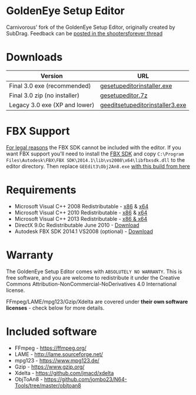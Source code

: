 # GoldenEye Setup Editor
Carnivorous' fork of the GoldenEye Setup Editor, originally created by SubDrag. Feedback can be [posted in the shootersforever thread](http://www.shootersforever.com/forums_message_boards/viewtopic.php?t=4284)

# Downloads
| Version | URL |
| --------------------------- | ----------- |
| Final 3.0 exe (recommended) | [gesetupeditorinstaller.exe](https://github.com/carnivoroussociety/GoldEditor/releases/download/3.0/gesetupeditorinstaller.exe) |
| Final 3.0 zip (no installer) | [gesetupeditor.7z](https://github.com/carnivoroussociety/GoldEditor/releases/download/3.0/gesetupeditor.7z) |
| Legacy 3.0 exe (XP and lower) | [geeditsetupeditorinstaller3.exe](https://github.com/carnivoroussociety/GoldEditor/releases/download/Legacy/geeditsetupeditorinstaller3.exe) |

# FBX Support
[For legal reasons](https://forums.autodesk.com/t5/fbx-forum/fbx-sdk-faq/td-p/4165297) the FBX SDK cannot be included with the editor. If you want FBX support you'll need to install the [FBX SDK](http://images.autodesk.com/adsk/files/fbx20141_fbxsdk_vs2008_win.exe) and copy `C:\Program Files\Autodesk\FBX\FBX SDK\2014.1\lib\vs2008\x64\libfbxsdk.dll` to the editor directory. Then replace `GEEdit3\Obj2An8.exe` [with this build from here](https://github.com/jombo23/N64-Tools/raw/master/objtoan8/bin/x64/Release/ObjToAn8.exe)

# Requirements
* Microsoft Visual C++ 2008 Redistributable - [x86](https://www.microsoft.com/en-us/download/details.aspx?id=29) & [x64](https://www.microsoft.com/en-us/download/details.aspx?id=15336)
* Microsoft Visual C++ 2010 Redistributable - [x86](https://www.microsoft.com/en-us/download/details.aspx?id=5555) & [x64](https://www.microsoft.com/en-us/download/details.aspx?id=14632)
* Microsoft Visual C++ 2013 Redistributable - [x86 & x64](https://www.microsoft.com/en-us/download/details.aspx?id=40784)
* DirectX 9.0c Redistributable June 2010 - [Download](https://www.microsoft.com/en-us/download/details.aspx?id=8109)
* Autodesk FBX SDK 2014.1 VS2008 (optional) - [Download](http://images.autodesk.com/adsk/files/fbx20141_fbxsdk_vs2008_win.exe)

# Warranty
The GoldenEye Setup Editor comes with `ABSOLUTELY NO WARRANTY`.
This is free software, and you are welcome to redistribute it under the Creative Commons Attribution-NonCommercial-NoDerivatives 4.0 International license.

FFmpeg/LAME/mpg123/Gzip/Xdelta are covered under __their own software licenses__ - check below for more details.

# Included software
* FFmpeg - https://ffmpeg.org/
* LAME - http://lame.sourceforge.net/
* mpg123 - https://www.mpg123.de/
* Gzip - https://www.gzip.org/
* Xdelta - https://github.com/jmacd/xdelta
* ObjToAn8 - https://github.com/jombo23/N64-Tools/tree/master/objtoan8
